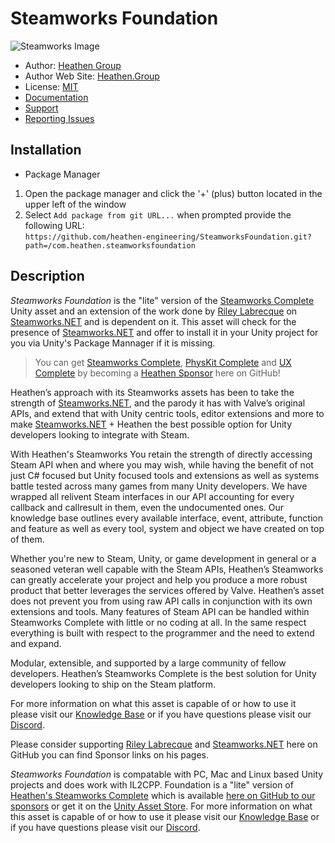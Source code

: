 # Steamworks Foundation
![Steamworks Image](https://static.wixstatic.com/media/6ca001_1db279a94080471eae00168e27dce4c3~mv2.png/v1/crop/x_0,y_0,w_2400,h_993/fill/w_980,h_406,al_c,usm_0.66_1.00_0.01,enc_auto/SteamMarketing.png)
* Author: [Heathen Group](https://github.com/sponsors/heathen-engineering)
* Author Web Site: [Heathen.Group](https://heathen.group)
* License: [MIT](https://github.com/heathen-engineering/SteamworksFoundation/blob/main/LICENSE.md)
* [Documentation](https://kb.heathenengineering.com/assets/steamworks)
* [Support](https://discord.gg/6X3xrRc)
* [Reporting Issues](https://github.com/heathen-engineering/SteamworksFoundation/issues)

## Installation
* Package Manager
1) Open the package manager and click the '+' (plus) button located in the upper left of the window
2) Select `Add package from git URL...` when prompted provide the following URL:  
`https://github.com/heathen-engineering/SteamworksFoundation.git?path=/com.heathen.steamworksfoundation`  

## Description
_Steamworks Foundation_ is the "lite" version of the [Steamworks Complete](https://www.heathen.group/steamworks) Unity asset and an extension of the work done by [Riley Labrecque](https://github.com/rlabrecque) on [Steamworks.NET](https://github.com/rlabrecque/Steamworks.NET) and is dependent on it. This asset will check for the presence of [Steamworks.NET](https://github.com/rlabrecque/Steamworks.NET) and offer to install it in your Unity project for you via Unity's Package Mannager if it is missing.

> You can get [Steamworks Complete](https://www.heathen.group/steamworks), [PhysKit Complete](https://www.heathen.group/physkit) and [UX Complete](https://www.heathen.group/ux) by becoming a [Heathen Sponsor](https://github.com/sponsors/heathen-engineering) here on GitHub!

Heathen’s approach with its Steamworks assets has been to take the strength of [Steamworks.NET](https://github.com/rlabrecque/Steamworks.NET), and the parody it has with Valve’s original APIs, and extend that with Unity centric tools, editor extensions and more to make [Steamworks.NET](https://github.com/rlabrecque/Steamworks.NET) + Heathen the best possible option for Unity developers looking to integrate with Steam. 

With Heathen's Steamworks You retain the strength of directly accessing Steam API when and where you may wish, while having the benefit of not just C# focused but Unity focused tools and extensions as well as systems battle tested across many games from many Unity developers. We have wrapped all relivent Steam interfaces in our API accounting for every callback and callresult in them, even the undocumented ones. Our knowledge base outlines every available interface, event, attribute, function and feature as well as every tool, system and object we have created on top of them.

Whether you're new to Steam, Unity, or game development in general or a seasoned veteran well capable with the Steam APIs, Heathen’s Steamworks can greatly accelerate your project and help you produce a more robust product that better leverages the services offered by Valve. Heathen’s asset does not prevent you from using raw API calls in conjunction with its own extensions and tools. Many features of Steam API can be handled within Steamworks Complete with little or no coding at all. In the same respect everything is built with respect to the programmer and the need to extend and expand. 

Modular, extensible, and supported by a large community of fellow developers. Heathen’s Steamworks Complete is the best solution for Unity developers looking to ship on the Steam platform.

For more information on what this asset is capable of or how to use it please visit our [Knowledge Base](https://kb.heathenengineering.com/assets/steamworks) or if you have questions please visit our [Discord](https://discord.gg/6X3xrRc).

Please consider supporting [Riley Labrecque](https://github.com/rlabrecque) and [Steamworks.NET](https://github.com/rlabrecque/Steamworks.NET) here on GitHub you can find Sponsor links on his pages.

_Steamworks Foundation_ is compatable with PC, Mac and Linux based Unity projects and does work with IL2CPP. Foundation is a "lite" version of [Heathen's Steamworks Complete](https://www.heathen.group/steamworks) which is available [here on GitHub to our sponsors](https://github.com/sponsors/heathen-engineering) or get it on the [Unity Asset Store](https://assetstore.unity.com/packages/tools/integration/steamworks-v2-complete-190316). For more information on what this asset is capable of or how to use it please visit our [Knowledge Base](https://kb.heathenengineering.com/assets/steamworks) or if you have questions please visit our [Discord](https://discord.gg/6X3xrRc).
